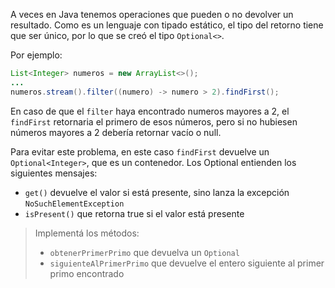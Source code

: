 A veces en Java tenemos operaciones que pueden o no devolver un resultado. Como es un lenguaje con tipado estático, el tipo del retorno tiene que ser único, por lo que se creó el tipo `Optional<>`.

Por ejemplo:

``` java
List<Integer> numeros = new ArrayList<>();
...
numeros.stream().filter((numero) -> numero > 2).findFirst();
```

En caso de que el `filter` haya encontrado numeros mayores a 2, el `findFirst` retornaria el primero de esos números, pero si no hubiesen números mayores a 2 debería retornar vacío o null.

Para evitar este problema, en este caso `findFirst` devuelve un `Optional<Integer>`, que es un contenedor.
Los Optional entienden los siguientes mensajes:

* `get()` devuelve el valor si está presente, sino lanza la excepción `NoSuchElementException`
* `isPresent()` que retorna true si el valor está presente

> Implementá los métodos:
>
> * `obtenerPrimerPrimo` que devuelva un `Optional`
> * `siguienteAlPrimerPrimo` que devuelve el entero siguiente al primer primo encontrado
